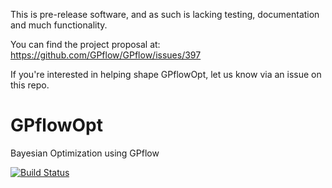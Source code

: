This is pre-release software, and as such is lacking testing, documentation and much functionality. 

You can find the project proposal at: https://github.com/GPflow/GPflow/issues/397

If you're interested in helping shape GPflowOpt, let us know via an issue on this repo.

# GPflowOpt
Bayesian Optimization using GPflow

[![Build Status](https://travis-ci.org/GPflow/GPflowOpt.svg?branch=master)](https://travis-ci.org/GPflow/GPflowOpt)
